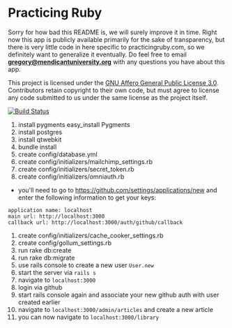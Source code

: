 # Practicing Ruby

Sorry for how bad this README is, we will surely improve it in time. Right now
this app is publicly available primarily for the sake of transparency, but
there is very little code in here specific to practicingruby.com, so we
definitely want to generalize it eventually. Do feel free to email
**gregory@mendicantuniversity.org** with any questions you have about this app.

This project is licensed under the [GNU Affero General Public License 3.0](http://www.gnu.org/licenses/agpl-3.0.html).
Contributors retain copyright to their own code, but must agree to license any
code submitted to us under the same license as the project itself.


[![Build Status](https://secure.travis-ci.org/elm-city-craftworks/practicing-ruby-web.png?branch=master)](http://travis-ci.org/elm-city-craftworks/practicing-ruby-web)

1. install pygments easy_install Pygments
1. install postgres
1. install qtwebkit
1. bundle install
1. create config/database.yml
1. create config/initializers/mailchimp_settings.rb
1. create config/initializers/secret_token.rb
1. create config/initializers/omniauth.rb
  - you'll need to go to https://github.com/settings/applications/new and
    enter the following information to get your keys:
  ```
  application name: localhost  
  main url: http://localhost:3000  
  callback url: http://localhost:3000/auth/github/callback
  ```
1. create config/initializers/cache_cooker_settings.rb
1. create config/gollum_settings.rb
1. run rake db:create
1. run rake db:migrate
1. use rails console to create a new user `User.new`
1. start the server via `rails s`
1. navigate to `localhost:3000`
1. login via github
1. start rails console again and associate your new github auth with user
   created earlier
1. navigate to `localhost:3000/admin/articles` and create a new article
1. you can now navigate to `localhost:3000/library`

